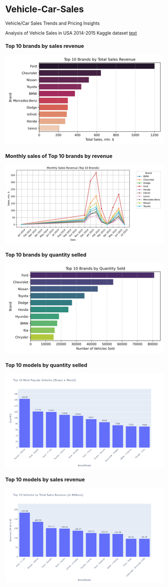 # Vehicle-Car-Sales
Vehicle/Car Sales Trends and Pricing Insights

Analysis of Vehicle Sales in USA 2014-2015 Kaggle dataset
[text](https://www.kaggle.com/datasets/syedanwarafridi/vehicle-sales-data)

### Top 10 brands by sales revenue

![top10sales](output/brandsales.jpg)

### Monthly sales of Top 10 brands by revenue

![monthly](output/MonthlySales.jpg)

### Top 10 brands by quantity selled

![top10quantity](output/brandquantity.jpg)

### Top 10 models by quantity selled
![modelquantity](output/models_quantity.png)

### Top 10 models by sales revenue
![modelrevenue](output/models_revenue.png)



